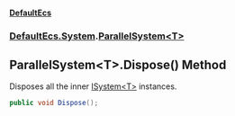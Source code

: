 #### [DefaultEcs](./index.md 'index')
### [DefaultEcs.System](./DefaultEcs-System.md 'DefaultEcs.System').[ParallelSystem&lt;T&gt;](./DefaultEcs-System-ParallelSystem-T-.md 'DefaultEcs.System.ParallelSystem&lt;T&gt;')
## ParallelSystem&lt;T&gt;.Dispose() Method
Disposes all the inner [ISystem&lt;T&gt;](./DefaultEcs-System-ISystem-T-.md 'DefaultEcs.System.ISystem&lt;T&gt;') instances.  
```csharp
public void Dispose();
```
